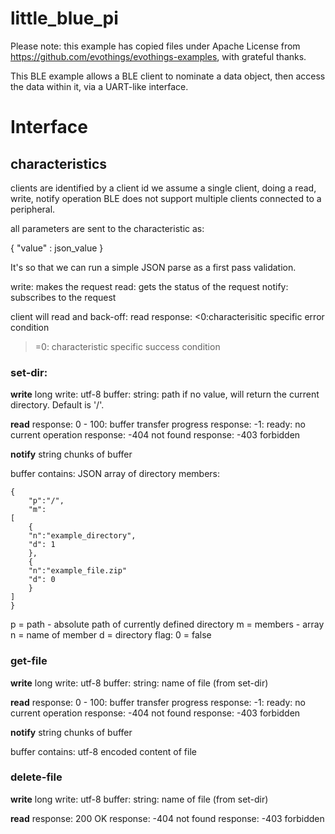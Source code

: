 # little_blue_pi
Please note: this example has copied files under Apache License from
https://github.com/evothings/evothings-examples, with grateful thanks.


This BLE example allows a BLE client to nominate a data object, then access the data within it, via a UART-like interface.


# Interface


## characteristics

clients are identified by a client id
we assume a single client, doing a read, write, notify operation
BLE does not support multiple clients connected to a peripheral.

all parameters are sent to the characteristic as:

{
    "value" : json_value
}

It's so that we can run a simple JSON parse as a first pass validation.


write: makes the request
read: gets the status of the request
notify: subscribes to the request

client will read and back-off:
read response: 
<0:characterisitic specific error condition 
>=0: characteristic specific success condition

### set-dir: 

**write**
long write: utf-8 buffer: string: path
if no value, will return the current directory. Default is '/'.

**read**
response: 0 - 100: buffer transfer progress
response: -1: ready: no current operation
response: -404 not found
response: -403 forbidden

**notify**
string chunks of buffer

buffer contains:
JSON array of directory members:

```
{
    "p":"/",
    "m":
[   
    {
    "n":"example_directory",
    "d": 1
    },
    {
    "n":"example_file.zip"
    "d": 0
    }
]
}
```
p = path - absolute path of currently defined directory
m = members - array
n = name of member
d = directory flag: 0 = false


### get-file
**write**
long write: utf-8 buffer: string: name of file (from set-dir)

**read**
response: 0 - 100: buffer transfer progress
response: -1: ready: no current operation
response: -404 not found
response: -403 forbidden

**notify**
string chunks of buffer

buffer contains:
utf-8 encoded content of file

### delete-file
**write**
long write: utf-8 buffer: string: name of file (from set-dir)

**read**
response: 200 OK
response: -404 not found
response: -403 forbidden